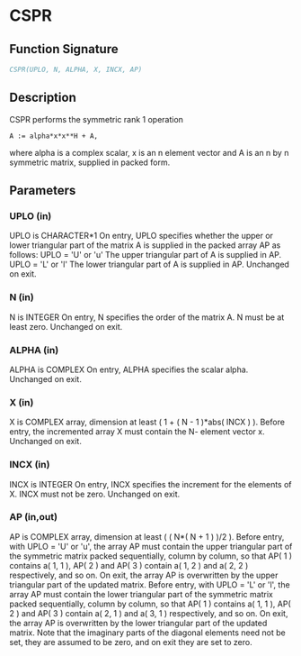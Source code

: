# CSPR

## Function Signature

```fortran
CSPR(UPLO, N, ALPHA, X, INCX, AP)
```

## Description


 CSPR    performs the symmetric rank 1 operation

    A := alpha*x*x**H + A,

 where alpha is a complex scalar, x is an n element vector and A is an
 n by n symmetric matrix, supplied in packed form.

## Parameters

### UPLO (in)

UPLO is CHARACTER*1 On entry, UPLO specifies whether the upper or lower triangular part of the matrix A is supplied in the packed array AP as follows: UPLO = 'U' or 'u' The upper triangular part of A is supplied in AP. UPLO = 'L' or 'l' The lower triangular part of A is supplied in AP. Unchanged on exit.

### N (in)

N is INTEGER On entry, N specifies the order of the matrix A. N must be at least zero. Unchanged on exit.

### ALPHA (in)

ALPHA is COMPLEX On entry, ALPHA specifies the scalar alpha. Unchanged on exit.

### X (in)

X is COMPLEX array, dimension at least ( 1 + ( N - 1 )*abs( INCX ) ). Before entry, the incremented array X must contain the N- element vector x. Unchanged on exit.

### INCX (in)

INCX is INTEGER On entry, INCX specifies the increment for the elements of X. INCX must not be zero. Unchanged on exit.

### AP (in,out)

AP is COMPLEX array, dimension at least ( ( N*( N + 1 ) )/2 ). Before entry, with UPLO = 'U' or 'u', the array AP must contain the upper triangular part of the symmetric matrix packed sequentially, column by column, so that AP( 1 ) contains a( 1, 1 ), AP( 2 ) and AP( 3 ) contain a( 1, 2 ) and a( 2, 2 ) respectively, and so on. On exit, the array AP is overwritten by the upper triangular part of the updated matrix. Before entry, with UPLO = 'L' or 'l', the array AP must contain the lower triangular part of the symmetric matrix packed sequentially, column by column, so that AP( 1 ) contains a( 1, 1 ), AP( 2 ) and AP( 3 ) contain a( 2, 1 ) and a( 3, 1 ) respectively, and so on. On exit, the array AP is overwritten by the lower triangular part of the updated matrix. Note that the imaginary parts of the diagonal elements need not be set, they are assumed to be zero, and on exit they are set to zero.

